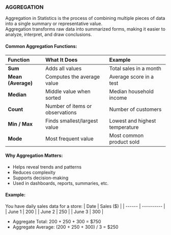 ### AGGREGATION 
Aggregation in Statistics is the process of combining multiple pieces of data into a single summary or representative value.  
Aggregation transforms raw data into summarized forms, making it easier to analyze, interpret, and draw conclusions.

#### Common Aggregation Functions:
| Function           | What It Does                    | Example                        |
| :----------------- | :------------------------------ | :----------------------------- |
| **Sum**            | Adds all values                 | Total sales in a month         |
| **Mean (Average)** | Computes the average value      | Average score in a test        |
| **Median**         | Middle value when sorted        | Median household income        |
| **Count**          | Number of items or observations | Number of customers            |
| **Min / Max**      | Finds smallest/largest value    | Lowest and highest temperature |
| **Mode**           | Most frequent value             | Most common product sold       |

#### Why Aggregation Matters:
- Helps reveal trends and patterns
- Reduces complexity
- Supports decision-making
- Used in dashboards, reports, summaries, etc.

#### Example:
You have daily sales data for a store:
| Date   | Sales (\$) |
| ------ | ---------- |
| June 1 | 200        |
| June 2 | 250        |
| June 3 | 300        |

- Aggregate Total: 200 + 250 + 300 = $750
- Aggregate Average: (200 + 250 + 300) / 3 = $250

